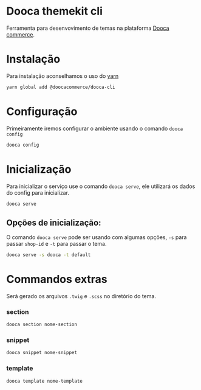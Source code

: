 # Dooca themekit cli

Ferramenta para desenvovimento de temas na plataforma [Dooca commerce](https://dooca.com.br).

# Instalação

Para instalação aconselhamos o uso do [yarn](https://yarnpkg.com/)

```bash
yarn global add @doocacommerce/dooca-cli
```
# Configuração

Primeiramente iremos configurar o ambiente usando o comando ```dooca config``` 

```bash
dooca config
```

# Inicialização

Para inicializar o serviço use o comando ```dooca serve```, ele utilizará os dados do config para inicializar.

```bash
dooca serve
```

## Opções de inicialização:

O comando ```dooca serve``` pode ser usando com algumas opções, ```-s``` para passar ```shop-id``` e ```-t``` para passar o tema.

```bash
dooca serve -s dooca -t default
```

# Commandos extras

Será gerado os arquivos ```.twig``` e ```.scss``` no diretório do tema.

### section 

```bash
dooca section nome-section
```

### snippet

```bash
dooca snippet nome-snippet
```

### template

```bash
dooca template nome-template
```
